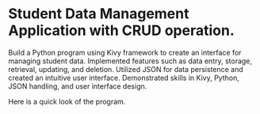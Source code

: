 # Student Data Management Application with CRUD operation.

Build a Python program using Kivy framework to create an interface for managing student data.
Implemented features such as data entry, storage, retrieval, updating, and deletion. 
Utilized JSON for data persistence and created an intuitive user interface. 
Demonstrated skills in Kivy, Python, JSON handling, and user interface design.

Here is a quick look of the program. 


